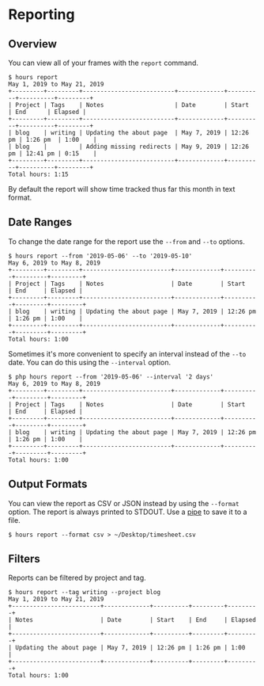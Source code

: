 # Reporting

## Overview

You can view all of your frames with the `report` command.

```
$ hours report
May 1, 2019 to May 21, 2019
+---------+---------+--------------------------+-------------+----------+----------+---------+
| Project | Tags    | Notes                    | Date        | Start    | End      | Elapsed |
+---------+---------+--------------------------+-------------+----------+----------+---------+
| blog    | writing | Updating the about page  | May 7, 2019 | 12:26 pm | 1:26 pm  | 1:00    |
| blog    |         | Adding missing redirects | May 9, 2019 | 12:26 pm | 12:41 pm | 0:15    |
+---------+---------+--------------------------+-------------+----------+----------+---------+
Total hours: 1:15
```

By default the report will show time tracked thus far this month in text format.

## Date Ranges

To change the date range for the report use the `--from` and `--to` options.

```
$ hours report --from '2019-05-06' --to '2019-05-10'
May 6, 2019 to May 8, 2019
+---------+---------+-------------------------+-------------+----------+---------+---------+
| Project | Tags    | Notes                   | Date        | Start    | End     | Elapsed |
+---------+---------+-------------------------+-------------+----------+---------+---------+
| blog    | writing | Updating the about page | May 7, 2019 | 12:26 pm | 1:26 pm | 1:00    |
+---------+---------+-------------------------+-------------+----------+---------+---------+
Total hours: 1:00
```

Sometimes it's more convenient to specify an interval instead of the `--to` date. You can do this using the `--interval` option.

```
$ php hours report --from '2019-05-06' --interval '2 days'
May 6, 2019 to May 8, 2019
+---------+---------+-------------------------+-------------+----------+---------+---------+
| Project | Tags    | Notes                   | Date        | Start    | End     | Elapsed |
+---------+---------+-------------------------+-------------+----------+---------+---------+
| blog    | writing | Updating the about page | May 7, 2019 | 12:26 pm | 1:26 pm | 1:00    |
+---------+---------+-------------------------+-------------+----------+---------+---------+
Total hours: 1:00
```

## Output Formats

You can view the report as CSV or JSON instead by using the `--format` option.  The report is always printed to STDOUT. Use a [pipe](https://en.wikipedia.org/wiki/Pipeline_%28Unix%29) to save it to a file.

```
$ hours report --format csv > ~/Desktop/timesheet.csv
```

## Filters

Reports can be filtered by project and tag.

```
$ hours report --tag writing --project blog
May 1, 2019 to May 21, 2019
+-------------------------+-------------+----------+---------+---------+
| Notes                   | Date        | Start    | End     | Elapsed |
+-------------------------+-------------+----------+---------+---------+
| Updating the about page | May 7, 2019 | 12:26 pm | 1:26 pm | 1:00    |
+-------------------------+-------------+----------+---------+---------+
Total hours: 1:00
```
